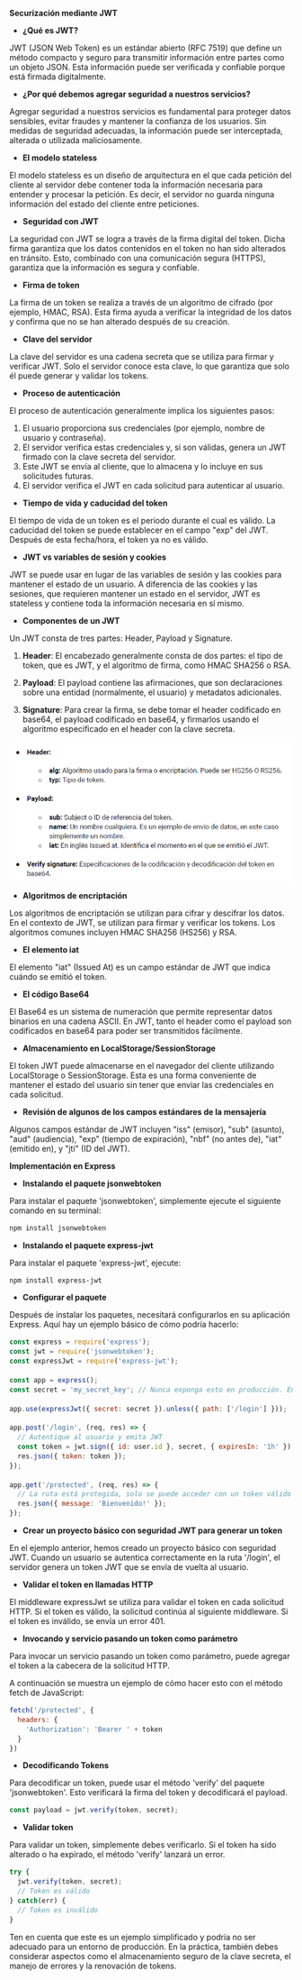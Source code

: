 **Securización mediante JWT**

- **¿Qué es JWT?**

JWT (JSON Web Token) es un estándar abierto (RFC 7519) que define un método compacto y seguro para transmitir información entre partes como un objeto JSON. Esta información puede ser verificada y confiable porque está firmada digitalmente. 

- **¿Por qué debemos agregar seguridad a nuestros servicios?**

Agregar seguridad a nuestros servicios es fundamental para proteger datos sensibles, evitar fraudes y mantener la confianza de los usuarios. Sin medidas de seguridad adecuadas, la información puede ser interceptada, alterada o utilizada maliciosamente.

- **El modelo stateless**

El modelo stateless es un diseño de arquitectura en el que cada petición del cliente al servidor debe contener toda la información necesaria para entender y procesar la petición. Es decir, el servidor no guarda ninguna información del estado del cliente entre peticiones.

- **Seguridad con JWT**

La seguridad con JWT se logra a través de la firma digital del token. Dicha firma garantiza que los datos contenidos en el token no han sido alterados en tránsito. Esto, combinado con una comunicación segura (HTTPS), garantiza que la información es segura y confiable.

- **Firma de token**

La firma de un token se realiza a través de un algoritmo de cifrado (por ejemplo, HMAC, RSA). Esta firma ayuda a verificar la integridad de los datos y confirma que no se han alterado después de su creación.

- **Clave del servidor**

La clave del servidor es una cadena secreta que se utiliza para firmar y verificar JWT. Solo el servidor conoce esta clave, lo que garantiza que solo él puede generar y validar los tokens.

- **Proceso de autenticación**

El proceso de autenticación generalmente implica los siguientes pasos:

1. El usuario proporciona sus credenciales (por ejemplo, nombre de usuario y contraseña).
2. El servidor verifica estas credenciales y, si son válidas, genera un JWT firmado con la clave secreta del servidor.
3. Este JWT se envía al cliente, que lo almacena y lo incluye en sus solicitudes futuras.
4. El servidor verifica el JWT en cada solicitud para autenticar al usuario.

- **Tiempo de vida y caducidad del token**

El tiempo de vida de un token es el periodo durante el cual es válido. La caducidad del token se puede establecer en el campo "exp" del JWT. Después de esta fecha/hora, el token ya no es válido.

- **JWT vs variables de sesión y cookies**

JWT se puede usar en lugar de las variables de sesión y las cookies para mantener el estado de un usuario. A diferencia de las cookies y las sesiones, que requieren mantener un estado en el servidor, JWT es stateless y contiene toda la información necesaria en sí mismo.

- **Componentes de un JWT**

Un JWT consta de tres partes: Header, Payload y Signature.

1. **Header**: El encabezado generalmente consta de dos partes: el tipo de token, que es JWT, y el algoritmo de firma, como HMAC SHA256 o RSA.

2. **Payload**: El payload contiene las afirmaciones, que son declaraciones sobre una entidad (normalmente, el usuario) y metadatos adicionales.

3. **Signature**: Para crear la firma, se debe tomar el header codificado en base64, el payload codificado en base64, y firmarlos usando el algoritmo especificado en el header con la clave secreta.

![Alt text](image.png)


- **Algoritmos de encriptación**

Los algoritmos de encriptación se utilizan para cifrar y descifrar los datos. En el contexto de JWT, se utilizan para firmar y verificar los tokens. Los algoritmos comunes incluyen HMAC SHA256 (HS256) y RSA.

- **El elemento iat**

El elemento "iat" (Issued At) es un campo estándar de JWT que indica cuándo se emitió el token. 

- **El código Base64**

El Base64 es un sistema de numeración que permite representar datos binarios en una cadena ASCII. En JWT, tanto el header como el payload son codificados en base64 para poder ser transmitidos fácilmente.

- **Almacenamiento en LocalStorage/SessionStorage**

El token JWT puede almacenarse en el navegador del cliente utilizando LocalStorage o SessionStorage. Esta es una forma conveniente de mantener el estado del usuario sin tener que enviar las credenciales en cada solicitud.

- **Revisión de algunos de los campos estándares de la mensajería**

Algunos campos estándar de JWT incluyen "iss" (emisor), "sub" (asunto), "aud" (audiencia), "exp" (tiempo de expiración), "nbf" (no antes de), "iat" (emitido en), y "jti" (ID del JWT).

**Implementación en Express**

- **Instalando el paquete jsonwebtoken**

Para instalar el paquete 'jsonwebtoken', simplemente ejecute el siguiente comando en su terminal:

```sh
npm install jsonwebtoken
```

- **Instalando el paquete express-jwt**

Para instalar el paquete 'express-jwt', ejecute:

```sh
npm install express-jwt
```

- **Configurar el paquete**

Después de instalar los paquetes, necesitará configurarlos en su aplicación Express. Aquí hay un ejemplo básico de cómo podría hacerlo:

```javascript
const express = require('express');
const jwt = require('jsonwebtoken');
const expressJwt = require('express-jwt');

const app = express();
const secret = 'my_secret_key'; // Nunca exponga esto en producción. En su lugar, guárdelo en variables de entorno.

app.use(expressJwt({ secret: secret }).unless({ path: ['/login'] }));

app.post('/login', (req, res) => {
  // Autentique al usuario y emita JWT
  const token = jwt.sign({ id: user.id }, secret, { expiresIn: '1h' });
  res.json({ token: token });
});

app.get('/protected', (req, res) => {
  // La ruta está protegida, solo se puede acceder con un token válido
  res.json({ message: 'Bienvenido!' });
});
```

- **Crear un proyecto básico con seguridad JWT para generar un token**

En el ejemplo anterior, hemos creado un proyecto básico con seguridad JWT. Cuando un usuario se autentica correctamente en la ruta '/login', el servidor genera un token JWT que se envía de vuelta al usuario.

- **Validar el token en llamadas HTTP**

El middleware expressJwt se utiliza para validar el token en cada solicitud HTTP. Si el token es válido, la solicitud continúa al siguiente middleware. Si el token es inválido, se envía un error 401.

- **Invocando y servicio pasando un token como parámetro**

Para invocar un servicio pasando un token como parámetro, puede agregar el token a la cabecera de la solicitud HTTP.

 A continuación se muestra un ejemplo de cómo hacer esto con el método fetch de JavaScript:

```javascript
fetch('/protected', {
  headers: {
    'Authorization': 'Bearer ' + token
  }
})
```

- **Decodificando Tokens**

Para decodificar un token, puede usar el método 'verify' del paquete 'jsonwebtoken'. Esto verificará la firma del token y decodificará el payload.

```javascript
const payload = jwt.verify(token, secret);
```

- **Validar token**

Para validar un token, simplemente debes verificarlo. Si el token ha sido alterado o ha expirado, el método 'verify' lanzará un error.

```javascript
try {
  jwt.verify(token, secret);
  // Token es válido
} catch(err) {
  // Token es inválido
}
```

Ten en cuenta que este es un ejemplo simplificado y podría no ser adecuado para un entorno de producción. En la práctica, también debes considerar aspectos como el almacenamiento seguro de la clave secreta, el manejo de errores y la renovación de tokens.